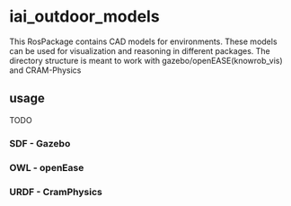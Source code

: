 # iai_outdoor_models
This RosPackage contains CAD models for environments. These models can be used for visualization and reasoning in different packages. The directory structure is meant to work with gazebo/openEASE(knowrob_vis) and CRAM-Physics

## usage

TODO

### SDF - Gazebo

### OWL - openEase

### URDF - CramPhysics
